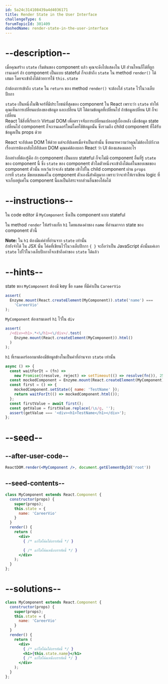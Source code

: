 ```yaml
---
id: 5a24c314108439a4d4036171
title: Render State in the User Interface
challengeType: 6
forumTopicId: 301409
dashedName: render-state-in-the-user-interface
---
```


# --description--

เมื่อคุณสร้าง `state` เริ่มต้นของ component แล้ว คุณจะดึงไปแสดงใน UI ส่วนไหนก็ได้ที่ถูกเรนเดอร์ 
ถ้า component เป็นแบบ stateful ก็จะเข้าถึง `state` ใน method `render()` ได้เสมอ โดยจะเข้าถึงได้ด้วยการใช้ `this.state`

ถ้าต้องการเข้าถึง `state` ใน `return` ของ method `render()` จะต้องใส่ `state` ไว้ในวงเล็บปีกกา

`state` เป็นหนึ่งในฟีเจอร์ที่มีประโยชน์ที่สุดของ component ใน React 
เพราะว่า `state` ทำให้คุณเห็นการเปลี่ยนแปลงของข้อมูล และเปลี่ยน UI ได้ตามข้อมูลที่เปลี่ยนไป 
ถ้าข้อมูลเปลี่ยน UI ก็จะเปลี่ยน  
React ใช้สิ่งที่เรียกว่า Virtual DOM เพื่อตรวจจับการเปลี่ยนแปลงอยู่เบื้องหลัง 
เมื่อข้อมูล state เปลี่ยนไป component ก็จะเรนเดอร์ใหม่โดยใช้ข้อมูลนั้น ซึ่งรวมถึง child component ที่ได้รับข้อมูลเป็น props ด้วย

React จะอัปเดต DOM ให้ด้วย แต่จะอัปเดทเมื่อจำเป็นเท่านั้น 
ซึ่งหมายความว่าคุณไม่ต้องไปกังวลเรื่องการต้องกลับไปอัปเดท DOM คุณแค่ต้องบอก React ว่า UI ต้องแสดงผลอะไร

อีกอย่างที่ต้องรู้คือ ถ้า component เป็นแบบ stateful ก็จะไม่มี component อื่นที่รู้ `state` ของ component นี้ 
ซึ่ง `state` ของ component ตัวใดตัวหนึ่งจะเข้าถึงได้แค่ในขอบเขตของ component ตัวนั้น ยกเว้นว่าจะส่ง state เข้าไปใน child component ผ่าน `props`  
การที่ `state` มีขอบเขตแค่ใน component ตัวเองนี้สำคัญมาก เพราะว่าจะทำให้เราเขียน logic ที่จะเก็บอยู่แค่ใน component นี้แลเป็นอิสระจากส่วนอื่นของโค้ดได้

# --instructions--

ใน code editor มี `MyComponent` ซึ่งเป็น component แบบ stateful 

ใน method `render` ให้สร้างแท็ก `h1` โดยแสดงค่าของ `name` ที่อ่านมาจาก state ของ component ตัวนี้

**Note:** ใน `h1` ต้องมีแค่ค่าที่อ่านจาก `state` เท่านั้น  
ถ้ายังจำได้ ใน JSX นั้น โค้ดที่เขียนไว้ในวงเล็บปีกกา `{ }` จะถือว่าเป็น JavaScript ดังนั้นแค่เอา `state` ไปไว้ในวงเล็บปีกกาก็จะเข้าถึงค่าของ `state` ได้แล้ว

# --hints--

state ของ `MyComponent` ต้องมี key ชื่อ `name` ที่มีค่าเป็น `CareerVio`

```js
assert(
  Enzyme.mount(React.createElement(MyComponent)).state('name') ===
    'CareerVio'
);
```

`MyComponent` ต้องเรนเดอร์ `h1` ไว้ใน `div`

```js
assert(
  /<div><h1>.*<\/h1><\/div>/.test(
    Enzyme.mount(React.createElement(MyComponent)).html()
  )
);
```

`h1` ที่เรนเดอร์ออกมาต้องมีข้อมูลข้างในเป็นค่าที่อ่านจาก `state` เท่านั้น

```js
async () => {
  const waitForIt = (fn) =>
    new Promise((resolve, reject) => setTimeout(() => resolve(fn()), 250));
  const mockedComponent = Enzyme.mount(React.createElement(MyComponent));
  const first = () => {
    mockedComponent.setState({ name: 'TestName' });
    return waitForIt(() => mockedComponent.html());
  };
  const firstValue = await first();
  const getValue = firstValue.replace(/\s/g, '');
  assert(getValue === '<div><h1>TestName</h1></div>');
};
```

# --seed--

## --after-user-code--

```jsx
ReactDOM.render(<MyComponent />, document.getElementById('root'))
```

## --seed-contents--

```jsx
class MyComponent extends React.Component {
  constructor(props) {
    super(props);
    this.state = {
      name: 'CareerVio'
    }
  }
  render() {
    return (
      <div>
        { /* แก้ไขโค้ดใต้บรรทัดนี้ */ }

        { /* แก้ไขโค้ดเหนือบรรทัดนี้ */ }
      </div>
    );
  }
};
```

# --solutions--

```jsx
class MyComponent extends React.Component {
  constructor(props) {
    super(props);
    this.state = {
      name: 'CareerVio'
    }
  }
  render() {
    return (
      <div>
        { /* แก้ไขโค้ดใต้บรรทัดนี้ */ }
        <h1>{this.state.name}</h1>
        { /* แก้ไขโค้ดเหนือบรรทัดนี้ */ }
      </div>
    );
  }
};
```
